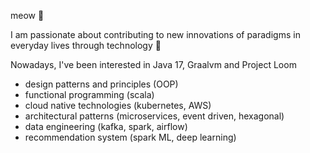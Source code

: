 meow 👋

I am passionate about contributing to new innovations of paradigms in everyday lives through technology 🤩

Nowadays, I've been interested in Java 17, Graalvm and Project Loom
- design patterns and principles (OOP)
- functional programming (scala)
- cloud native technologies (kubernetes, AWS)
- architectural patterns (microservices, event driven, hexagonal)
- data engineering (kafka, spark, airflow)
- recommendation system (spark ML, deep learning)


<!-- [![Hits](https://hits.seeyoufarm.com/api/count/incr/badge.svg?url=https%3A%2F%2Fgithub.com%2Fmeowpunch)](https://hits.seeyoufarm.com) -->

<!--
**meowpunch/meowpunch** is a ✨ _special_ ✨ repository because its `README.md` (this file) appears on your GitHub profile.

Here are some ideas to get you started:

- 🔭 I’m currently working on ...
- 🌱 I’m currently learning ...
- 👯 I’m looking to collaborate on ...
- 🤔 I’m looking for help with ...
- 💬 Ask me about ...
- 📫 How to reach me: ...
- 😄 Pronouns: ...
- ⚡ Fun fact: ...
-->
